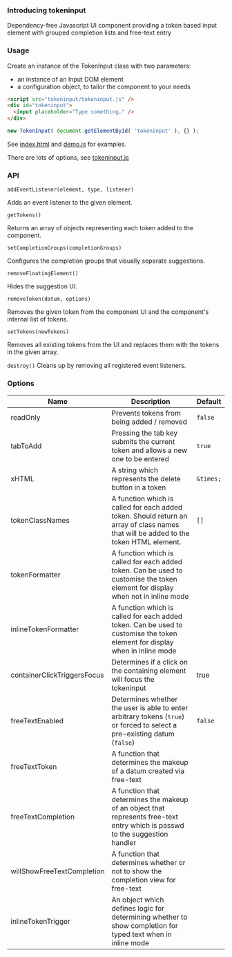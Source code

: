 ### Introducing tokeninput
Dependency-free Javascript UI component providing a token based input element with grouped completion lists and free-text entry

### Usage
Create an instance of the TokenInput class with two parameters:
- an instance of an Input DOM element
- a configuration object, to tailor the component to your needs

```html
<script src="tokeninput/tokeninput.js" />
<div id="tokeninput">
  <input placeholder="Type something…" />
</div>
```
```javascript
new TokenInput( document.getElementById( 'tokeninput' ), {} );
```

See [index.html](index.html) and [demo.js](demo.js) for examples.

There are lots of options, see [tokeninput.js](tokeninput.js)

### API

`addEventListener(element, type, listener)`

Adds an event listener to the given element.

`getTokens()`

Returns an array of objects representing each token added to the component.

`setCompletionGroups(completionGroups)`

Configures the completion groups that visually separate suggestions.

`removeFloatingElement()`

Hides the suggestion UI.

`removeToken(datum, options)`

Removes the given token from the component UI and the component's internal list of tokens.

`setTokens(newTokens)`

Removes all existing tokens from the UI and replaces them with the tokens in the given array.

`destroy()`
Cleans up by removing all registered event listeners.


### Options

Name | Description | Default
-----|------------|--------
readOnly | Prevents tokens from being added / removed | `false`
tabToAdd | Pressing the tab key submits the current token and allows a new one to be entered | `true`
xHTML | A string which represents the delete button in a token | `&times;`
tokenClassNames | A function which is called for each added token. Should return an array of class names that will be added to the token HTML element. | `[]`
tokenFormatter | A function which is called for each added token. Can be used to customise the token element for display when not in inline mode | |
inlineTokenFormatter | A function which is called for each added token. Can be used to customise the token element for display when in inline mode | |
containerClickTriggersFocus | Determines if a click on the containing element will focus the tokeninput | true
freeTextEnabled | Determines whether the user is able to enter arbitrary tokens (`true`) or forced to select a pre-existing datum (`false`) | `false`
freeTextToken | A function that determines the makeup of a datum created via free-text | 
freeTextCompletion | A function that determines the makeup of an object that represents free-text entry which is passwd to the suggestion handler | 
willShowFreeTextCompletion | A function that determines whether or not to show the completion view for free-text | 
inlineTokenTrigger | An object which defines logic for determining whether to show completion for typed text when in inline mode | 
